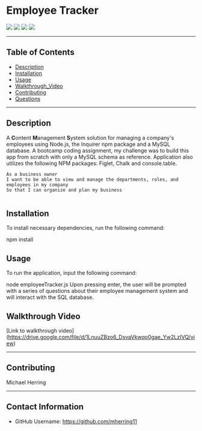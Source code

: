 # Employee Tracker

<p>
    <img src="https://img.shields.io/badge/-JavaScript-blue" />
    <img src="https://img.shields.io/badge/mySQL-orange"  />
    <img src="https://img.shields.io/badge/npm-red" />
    <img src="https://img.shields.io/badge/-node.js-green" />
</p>

---

## Table of Contents
* [Description](#description)
* [Installation](#installation)
* [Usage](#usage)
* [Walkthrough_Video](#walkthrough-video)
* [Contributing](#contribution)
* [Questions](#contact-information)

---

## Description

  A **C**ontent **M**anagement **S**ystem solution for managing a company's employees using Node.js, the Inquirer npm package and a MySQL database.  A bootcamp coding assignment, my challenge was to build this app from scratch with only a MySQL schema as reference. Application also utilizes the following NPM packages: Figlet, Chalk and console.table.

```
As a business owner
I want to be able to view and manage the departments, roles, and employees in my company
So that I can organize and plan my business


```
## Installation
To install necessary dependencies, run the following command:

npm install

## Usage
To run the application, input the following command:

node employeeTracker.js
Upon pressing enter, the user will be prompted with a series of questions about their employee management system and will interact with the SQL database.

## Walkthrough Video

[Link to walkthrough video] (https://drive.google.com/file/d/1LnuuZBzo6_DsvaVkwqo0gae_Yw2LzIVQ/view)


---

## Contributing

  Michael Herring

---

## Contact Information
  * GitHub Username: https://github.com/mherring11
  
